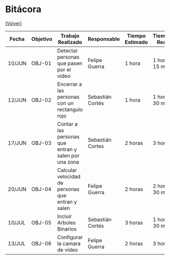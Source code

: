 # Bitácora

[(Volver)](../README.md)

| Fecha  | Objetivo  | Trabajo Realizado | Responsable | Tiempo Estimado | Tiempo Real |
|--------|-----------|-------------------|-------------|-----------------|-------------|
| 10/JUN | OBJ-01    | Detectar personas que pasen por el video | Felipe Guerra | 1 hora | 1 hora 15 min |
| 12/JUN | OBJ-02    | Encerrar a las personas con un rectangulo rojo | Sebastián Cortés | 1 hora | 1 hora 30 min |
| 17/JUN | OBJ-03    | Contar a las personas que entran y salen por una zona | Sebastián Cortes | 2 horas | 3 horas |
| 20/JUN | OBJ-04    | Calcular velocidad de personas que entran y salen | Felipe Guerra | 2 horas | 2 horas 30 min |
| 10/JUL | OBJ-05    | Incluir Arboles Binarios | Sebastián Cortés | 3 horas | 1 hora 30 min |
| 13/JUL | OBJ-06    | Configurar la camara de video | Felipe Guerra | 2 horas | 3 horas |
